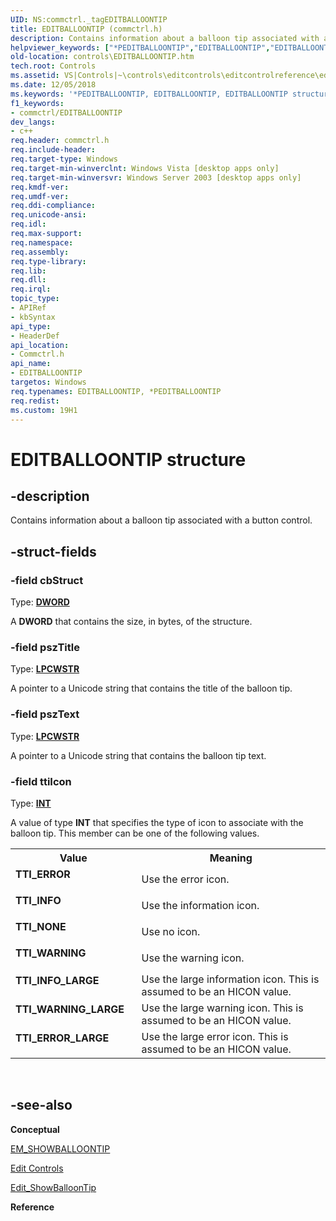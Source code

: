 ```yaml
---
UID: NS:commctrl._tagEDITBALLOONTIP
title: EDITBALLOONTIP (commctrl.h)
description: Contains information about a balloon tip associated with a button control.helpviewer_keywords: ["*PEDITBALLOONTIP","EDITBALLOONTIP","EDITBALLOONTIP structure [Windows Controls]","PEDITBALLOONTIP","PEDITBALLOONTIP structure pointer [Windows Controls]","TTI_ERROR","TTI_ERROR_LARGE","TTI_INFO","TTI_INFO_LARGE","TTI_NONE","TTI_WARNING","TTI_WARNING_LARGE","_win32_EDITBALLOONTIP_str","_win32_EDITBALLOONTIP_str_cpp","commctrl/EDITBALLOONTIP","commctrl/PEDITBALLOONTIP","controls.EDITBALLOONTIP","controls._win32_EDITBALLOONTIP_str"]
old-location: controls\EDITBALLOONTIP.htm
tech.root: Controls
ms.assetid: VS|Controls|~\controls\editcontrols\editcontrolreference\editcontrolstructures\editballoontip.htm
ms.date: 12/05/2018
ms.keywords: '*PEDITBALLOONTIP, EDITBALLOONTIP, EDITBALLOONTIP structure [Windows Controls], PEDITBALLOONTIP, PEDITBALLOONTIP structure pointer [Windows Controls], TTI_ERROR, TTI_ERROR_LARGE, TTI_INFO, TTI_INFO_LARGE, TTI_NONE, TTI_WARNING, TTI_WARNING_LARGE, _win32_EDITBALLOONTIP_str, _win32_EDITBALLOONTIP_str_cpp, commctrl/EDITBALLOONTIP, commctrl/PEDITBALLOONTIP, controls.EDITBALLOONTIP, controls._win32_EDITBALLOONTIP_str'
f1_keywords:
- commctrl/EDITBALLOONTIP
dev_langs:
- c++
req.header: commctrl.h
req.include-header: 
req.target-type: Windows
req.target-min-winverclnt: Windows Vista [desktop apps only]
req.target-min-winversvr: Windows Server 2003 [desktop apps only]
req.kmdf-ver: 
req.umdf-ver: 
req.ddi-compliance: 
req.unicode-ansi: 
req.idl: 
req.max-support: 
req.namespace: 
req.assembly: 
req.type-library: 
req.lib: 
req.dll: 
req.irql: 
topic_type:
- APIRef
- kbSyntax
api_type:
- HeaderDef
api_location:
- Commctrl.h
api_name:
- EDITBALLOONTIP
targetos: Windows
req.typenames: EDITBALLOONTIP, *PEDITBALLOONTIP
req.redist: 
ms.custom: 19H1
---
```


# EDITBALLOONTIP structure


## -description


Contains information about a balloon tip associated with a button control.


## -struct-fields




### -field cbStruct

Type: <b><a href="https://docs.microsoft.com/windows/desktop/WinProg/windows-data-types">DWORD</a></b>

A <b>DWORD</b> that contains the size, in bytes, of the structure. 


### -field pszTitle

Type: <b><a href="https://docs.microsoft.com/windows/desktop/WinProg/windows-data-types">LPCWSTR</a></b>

A pointer to a Unicode string that contains the title of the balloon tip. 


### -field pszText

Type: <b><a href="https://docs.microsoft.com/windows/desktop/WinProg/windows-data-types">LPCWSTR</a></b>

A pointer to a Unicode string that contains the balloon tip text. 


### -field ttiIcon

Type: <b><a href="https://docs.microsoft.com/windows/desktop/WinProg/windows-data-types">INT</a></b>

A value of type <b>INT</b> that specifies the type of icon to associate with the balloon tip. This member can be one of the following values. 

<table>
<tr>
<th>Value</th>
<th>Meaning</th>
</tr>
<tr>
<td width="40%"><a id="TTI_ERROR"></a><a id="tti_error"></a><dl>
<dt><b>TTI_ERROR</b></dt>
</dl>
</td>
<td width="60%">
Use the error icon.

</td>
</tr>
<tr>
<td width="40%"><a id="TTI_INFO"></a><a id="tti_info"></a><dl>
<dt><b>TTI_INFO</b></dt>
</dl>
</td>
<td width="60%">
Use the information icon.

</td>
</tr>
<tr>
<td width="40%"><a id="TTI_NONE"></a><a id="tti_none"></a><dl>
<dt><b>TTI_NONE</b></dt>
</dl>
</td>
<td width="60%">
Use no icon.

</td>
</tr>
<tr>
<td width="40%"><a id="TTI_WARNING"></a><a id="tti_warning"></a><dl>
<dt><b>TTI_WARNING</b></dt>
</dl>
</td>
<td width="60%">
Use the warning icon.

</td>
</tr>
<tr>
<td width="40%"><a id="TTI_INFO_LARGE"></a><a id="tti_info_large"></a><dl>
<dt><b>TTI_INFO_LARGE</b></dt>
</dl>
</td>
<td width="60%">
Use the large information icon. This is assumed to be an HICON value.

</td>
</tr>
<tr>
<td width="40%"><a id="TTI_WARNING_LARGE"></a><a id="tti_warning_large"></a><dl>
<dt><b>TTI_WARNING_LARGE</b></dt>
</dl>
</td>
<td width="60%">
Use the large warning icon. This is assumed to be an HICON value.

</td>
</tr>
<tr>
<td width="40%"><a id="TTI_ERROR_LARGE"></a><a id="tti_error_large"></a><dl>
<dt><b>TTI_ERROR_LARGE</b></dt>
</dl>
</td>
<td width="60%">
Use the large error icon. This is assumed to be an HICON value.

</td>
</tr>
</table>
 


## -see-also




<b>Conceptual</b>



<a href="https://docs.microsoft.com/windows/desktop/Controls/em-showballoontip">EM_SHOWBALLOONTIP</a>



<a href="https://docs.microsoft.com/windows/desktop/Controls/edit-controls">Edit Controls</a>



<a href="https://docs.microsoft.com/windows/desktop/api/commctrl/nf-commctrl-edit_showballoontip">Edit_ShowBalloonTip</a>



<b>Reference</b>
 

 

